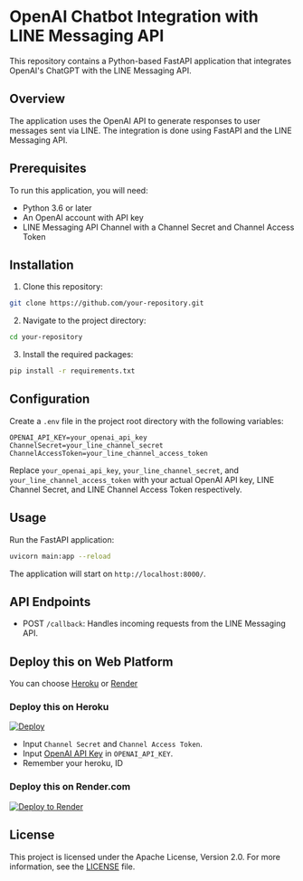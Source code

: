 # OpenAI Chatbot Integration with LINE Messaging API

This repository contains a Python-based FastAPI application that integrates OpenAI's ChatGPT with the LINE Messaging API.

## Overview

The application uses the OpenAI API to generate responses to user messages sent via LINE. The integration is done using FastAPI and the LINE Messaging API.

## Prerequisites

To run this application, you will need:

- Python 3.6 or later
- An OpenAI account with API key
- LINE Messaging API Channel with a Channel Secret and Channel Access Token

## Installation

1. Clone this repository:

```bash
git clone https://github.com/your-repository.git
```

2. Navigate to the project directory:

```bash
cd your-repository
```

3. Install the required packages:

```bash
pip install -r requirements.txt
```

## Configuration

Create a `.env` file in the project root directory with the following variables:

```env
OPENAI_API_KEY=your_openai_api_key
ChannelSecret=your_line_channel_secret
ChannelAccessToken=your_line_channel_access_token
```

Replace `your_openai_api_key`, `your_line_channel_secret`, and `your_line_channel_access_token` with your actual OpenAI API key, LINE Channel Secret, and LINE Channel Access Token respectively.

## Usage

Run the FastAPI application:

```bash
uvicorn main:app --reload
```

The application will start on `http://localhost:8000/`.

## API Endpoints

- POST `/callback`: Handles incoming requests from the LINE Messaging API.

## Deploy this on Web Platform

You can choose [Heroku](https://www.heroku.com/) or [Render](http://render.com/)

### Deploy this on Heroku

[![Deploy](https://www.herokucdn.com/deploy/button.svg)](https://heroku.com/deploy)

- Input `Channel Secret` and `Channel Access Token`.
- Input [OpenAI API Key](https://platform.openai.com/account/api-keys) in `OPENAI_API_KEY`.
- Remember your heroku, ID

### Deploy this on Render.com

[![Deploy to Render](http://render.com/images/deploy-to-render-button.svg)](https://render.com/deploy)

## License

This project is licensed under the Apache License, Version 2.0. For more information, see the [LICENSE](https://www.apache.org/licenses/LICENSE-2.0) file.

